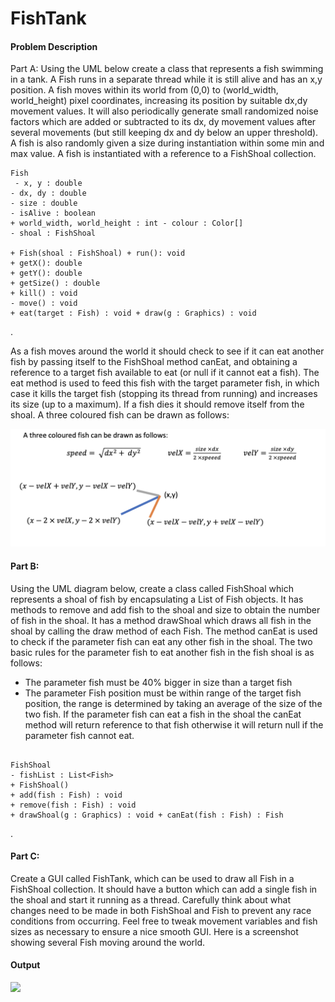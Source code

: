 # FishTank

#### Problem Description

Part A: Using the UML below create a class that represents a fish swimming in a tank. A Fish runs in a separate thread while it is still alive and has an x,y position. A fish moves within its world from (0,0) to (world_width, world_height) pixel coordinates, increasing its position by suitable dx,dy movement values. It will also periodically generate small randomized noise factors which are added or subtracted to its dx, dy movement values after several movements (but still keeping dx and dy below an upper threshold). A fish is also randomly given a size during instantiation within some min and max value. A fish is instantiated with a reference to a FishShoal collection.

```$xslt
Fish
 - x, y : double
- dx, dy : double
- size : double
- isAlive : boolean
+ world_width, world_height : int - colour : Color[]
- shoal : FishShoal
 
+ Fish(shoal : FishShoal) + run(): void
+ getX(): double
+ getY(): double
+ getSize() : double
+ kill() : void
- move() : void
+ eat(target : Fish) : void + draw(g : Graphics) : void
```





 
.

As a fish moves around the world it should check to see if it can eat another fish by passing itself to the FishShoal method canEat, and obtaining a reference to a target fish available to eat (or null if it cannot eat a fish). The eat method is used to feed this fish with the target parameter fish, in which case it kills the target fish (stopping its thread from running) and increases its size (up to a maximum). If a fish dies it should remove itself from the shoal.
A three coloured fish can be drawn as follows:


![](imgs/questionOne.png)



#### Part B: 
Using the UML diagram below, create a class called FishShoal which represents a shoal of fish by encapsulating a List of Fish objects. It has methods to remove and add fish to the shoal and size to obtain the number of fish in the shoal. It has a method drawShoal which draws all fish in the shoal by calling the draw method of each Fish. The method canEat is used to check if the parameter fish can eat any other fish in the shoal. The two basic rules for the parameter fish to eat another fish in the fish shoal is as follows:
- The parameter fish must be 40% bigger in size than a target fish
- The parameter Fish position must be within range of the target fish position, the range is
determined by taking an average of the size of the two fish.
If the parameter fish can eat a fish in the shoal the canEat method will return reference to that fish
otherwise it will return null if the parameter fish cannot eat.


```$xslt

FishShoal
- fishList : List<Fish>
+ FishShoal()
+ add(fish : Fish) : void
+ remove(fish : Fish) : void
+ drawShoal(g : Graphics) : void + canEat(fish : Fish) : Fish
```



.
#### Part C: 
Create a GUI called FishTank, which can be used to draw all Fish in a FishShoal collection. It should have a button which can add a single fish in the shoal and start it running as a thread. Carefully think about what changes need to be made in both FishShoal and Fish to prevent any race conditions from occurring. Feel free to tweak movement variables and fish sizes as necessary to ensure a nice smooth GUI.
Here is a screenshot showing several Fish moving around the world.


#### Output

![](imgs/FishTank.gif)